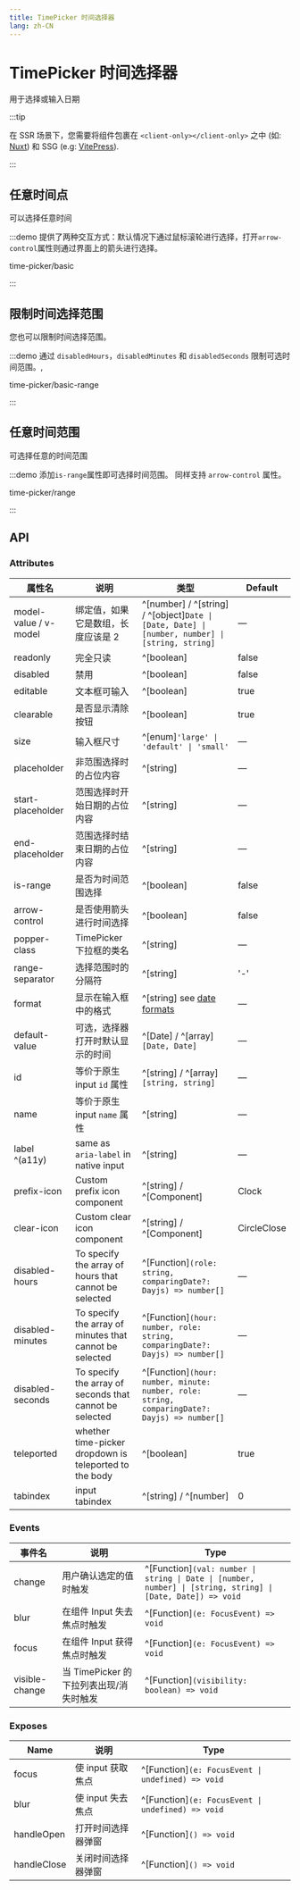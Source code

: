 ```yaml
---
title: TimePicker 时间选择器
lang: zh-CN
---
```


# TimePicker 时间选择器

用于选择或输入日期

:::tip

在 SSR 场景下，您需要将组件包裹在 `<client-only></client-only>` 之中 (如: [Nuxt](https://nuxt.com/v3)) 和 SSG (e.g: [VitePress](https://vitepress.vuejs.org/)).

:::

## 任意时间点

可以选择任意时间

:::demo 提供了两种交互方式：默认情况下通过鼠标滚轮进行选择，打开`arrow-control`属性则通过界面上的箭头进行选择。

time-picker/basic

:::

## 限制时间选择范围

您也可以限制时间选择范围。

:::demo 通过 `disabledHours`，`disabledMinutes` 和 `disabledSeconds` 限制可选时间范围。,

time-picker/basic-range

:::

## 任意时间范围

可选择任意的时间范围

:::demo 添加`is-range`属性即可选择时间范围。 同样支持 `arrow-control` 属性。

time-picker/range

:::

## API

### Attributes

| 属性名                   | 说明                                                      | 类型                                                                                                 | Default     |
| --------------------- | ------------------------------------------------------- | -------------------------------------------------------------------------------------------------- | ----------- |
| model-value / v-model | 绑定值，如果它是数组，长度应该是 2                                      | ^[number] / ^[string] / ^[object]`Date \| [Date, Date] \| [number, number] \| [string, string]` | —           |
| readonly              | 完全只读                                                    | ^[boolean]                                                                                         | false       |
| disabled              | 禁用                                                      | ^[boolean]                                                                                         | false       |
| editable              | 文本框可输入                                                  | ^[boolean]                                                                                         | true        |
| clearable             | 是否显示清除按钮                                                | ^[boolean]                                                                                         | true        |
| size                  | 输入框尺寸                                                   | ^[enum]`'large' \| 'default' \| 'small'`                                                         | —           |
| placeholder           | 非范围选择时的占位内容                                             | ^[string]                                                                                          | —           |
| start-placeholder     | 范围选择时开始日期的占位内容                                          | ^[string]                                                                                          | —           |
| end-placeholder       | 范围选择时结束日期的占位内容                                          | ^[string]                                                                                          | —           |
| is-range              | 是否为时间范围选择                                               | ^[boolean]                                                                                         | false       |
| arrow-control         | 是否使用箭头进行时间选择                                            | ^[boolean]                                                                                         | false       |
| popper-class          | TimePicker 下拉框的类名                                       | ^[string]                                                                                          | —           |
| range-separator       | 选择范围时的分隔符                                               | ^[string]                                                                                          | '-'         |
| format                | 显示在输入框中的格式                                              | ^[string] see [date formats](/en-US/component/date-picker#date-formats)                            | —           |
| default-value         | 可选，选择器打开时默认显示的时间                                        | ^[Date] / ^[array]`[Date, Date]`                                                                   | —           |
| id                    | 等价于原生 input `id` 属性                                     | ^[string] / ^[array]`[string, string]`                                                             | —           |
| name                  | 等价于原生 input `name` 属性                                   | ^[string]                                                                                          | —           |
| label ^(a11y)         | same as `aria-label` in native input                    | ^[string]                                                                                          | —           |
| prefix-icon           | Custom prefix icon component                            | ^[string] / ^[Component]                                                                           | Clock       |
| clear-icon            | Custom clear icon component                             | ^[string] / ^[Component]                                                                           | CircleClose |
| disabled-hours        | To specify the array of hours that cannot be selected   | ^[Function]`(role: string, comparingDate?: Dayjs) => number[]`                                  | —           |
| disabled-minutes      | To specify the array of minutes that cannot be selected | ^[Function]`(hour: number, role: string, comparingDate?: Dayjs) => number[]`                    | —           |
| disabled-seconds      | To specify the array of seconds that cannot be selected | ^[Function]`(hour: number, minute: number, role: string, comparingDate?: Dayjs) => number[]`    | —           |
| teleported            | whether time-picker dropdown is teleported to the body  | ^[boolean]                                                                                         | true        |
| tabindex              | input tabindex                                          | ^[string] / ^[number]                                                                              | 0           |

### Events

| 事件名            | 说明                         | Type                                                                                                                 |
| -------------- | -------------------------- | -------------------------------------------------------------------------------------------------------------------- |
| change         | 用户确认选定的值时触发                | ^[Function]`(val: number \| string \| Date \| [number, number] \| [string, string] \| [Date, Date]) => void` |
| blur           | 在组件 Input 失去焦点时触发          | ^[Function]`(e: FocusEvent) => void`                                                                              |
| focus          | 在组件 Input 获得焦点时触发          | ^[Function]`(e: FocusEvent) => void`                                                                              |
| visible-change | 当 TimePicker 的下拉列表出现/消失时触发 | ^[Function]`(visibility: boolean) => void`                                                                        |

### Exposes

| Name        | 说明           | Type                                                  |
| ----------- | ------------ | ----------------------------------------------------- |
| focus       | 使 input 获取焦点 | ^[Function]`(e: FocusEvent \| undefined) => void` |
| blur        | 使 input 失去焦点 | ^[Function]`(e: FocusEvent \| undefined) => void` |
| handleOpen  | 打开时间选择器弹窗    | ^[Function]`() => void`                            |
| handleClose | 关闭时间选择器弹窗    | ^[Function]`() => void`                            |
